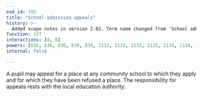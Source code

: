```yaml
---
esd_id: 705
title: "School admission appeals"
history: >-
  Added scope notes in version 2.02. Term name changed from 'School admissions - appeals' to 'Schools - admissions - appeals' in version 3.00. Name changed to 'School admission appeals' in version 4.00.
function: 137
interactions: [0, 8]
powers: [836, 836, 836, 839, 839, 1133, 1133, 1133, 1133, 1134, 1134, 1134, 1134, 1134, 1135, 1135, 1135, 1135, 1136, 1136, 1136, 1136, 1137, 1137, 1137, 1137, 1138, 1139, 1139, 1139, 1139, 1141, 1141, 1141, 1141, 2623, 2623, 2623, 2624, 2693, 2693, 2693]
internal: false

---
```


A pupil may appeal for a place at any community school to which they apply and for which they have been refused a place. The responsibility for appeals rests with the local education authority.

